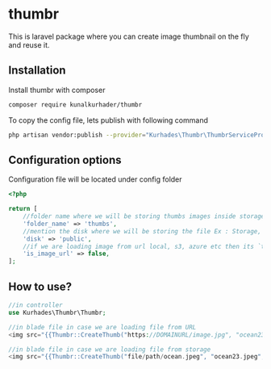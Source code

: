# thumbr
This is laravel package where you can create image thumbnail on the fly and reuse it.


## Installation

Install thumbr with composer

```bash
composer require kunalkurhader/thumbr
```
To copy the config file, lets publish with following command

```bash
php artisan vendor:publish --provider="Kurhades\Thumbr\ThumbrServiceProvider"
```

## Configuration options
Configuration file will be located under config folder

```php
<?php

return [
    //folder name where we will be storing thumbs images inside storage/app/public
    'folder_name' => 'thumbs',
    //mention the disk where we will be storing the file Ex : Storage, s3, azure etc
    'disk' => 'public',
    //if we are loading image from url local, s3, azure etc then its `true` else `false`
    'is_image_url' => false,
];
```

## How to use?

```php
//in controller
use Kurhades\Thumbr\Thumbr;
```

```php
//in blade file in case we are loading file from URL
<img src="{{Thumbr::CreateThumb("https://DOMAINURL/image.jpg", "ocean23.jpeg", 100, 80)}}">

//in blade file in case we are loading file from storage
<img src="{{Thumbr::CreateThumb("file/path/ocean.jpeg", "ocean23.jpeg", 100, 80)}}">
```